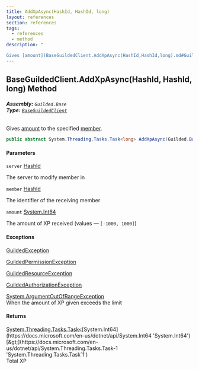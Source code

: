 ```yaml
---
title: AddXpAsync(HashId, HashId, long)
layout: references
section: references
tags:
  - references
  - method
description: "

Gives [amount](BaseGuildedClient.AddXpAsync(HashId,HashId,long).md#Guilded.Base.BaseGuildedClient.AddXpAsync(Guilded.Base.HashId,Guilded.Base.HashId,long).amount 'Guilded.Base.BaseGuildedClient.AddXpAsync(Guilded.Base.HashId, Guilded.Base.HashId, long).amount') to the specified [member](BaseGuildedClient.AddXpAsync(HashId,HashId,long).md#Guilded.Base.BaseGuildedClient.AddXpAsync(Guilded.Base.HashId,Guilded.Base.HashId,long).member 'Guilded.Base.BaseGuildedClient.AddXpAsync(Guilded.Base.HashId, Guilded.Base.HashId, long).member')."
---
```


## BaseGuildedClient.AddXpAsync(HashId, HashId, long) Method
###### **Assembly:** `Guilded.Base`<br/>**Type:** [`BaseGuildedClient`](BaseGuildedClient.md 'Guilded.Base.BaseGuildedClient')

Gives [amount](BaseGuildedClient.AddXpAsync(HashId,HashId,long).md#Guilded.Base.BaseGuildedClient.AddXpAsync(Guilded.Base.HashId,Guilded.Base.HashId,long).amount 'Guilded.Base.BaseGuildedClient.AddXpAsync(Guilded.Base.HashId, Guilded.Base.HashId, long).amount') to the specified [member](BaseGuildedClient.AddXpAsync(HashId,HashId,long).md#Guilded.Base.BaseGuildedClient.AddXpAsync(Guilded.Base.HashId,Guilded.Base.HashId,long).member 'Guilded.Base.BaseGuildedClient.AddXpAsync(Guilded.Base.HashId, Guilded.Base.HashId, long).member').

```csharp
public abstract System.Threading.Tasks.Task<long> AddXpAsync(Guilded.Base.HashId server, Guilded.Base.HashId member, long amount);
```
#### Parameters

<a name='Guilded.Base.BaseGuildedClient.AddXpAsync(Guilded.Base.HashId,Guilded.Base.HashId,long).server'></a>

`server` [HashId](HashId.md 'Guilded.Base.HashId')

The server to modify member in

<a name='Guilded.Base.BaseGuildedClient.AddXpAsync(Guilded.Base.HashId,Guilded.Base.HashId,long).member'></a>

`member` [HashId](HashId.md 'Guilded.Base.HashId')

The identifier of the receiving member

<a name='Guilded.Base.BaseGuildedClient.AddXpAsync(Guilded.Base.HashId,Guilded.Base.HashId,long).amount'></a>

`amount` [System.Int64](https://docs.microsoft.com/en-us/dotnet/api/System.Int64 'System.Int64')

The amount of XP received (values — `[-1000, 1000]`)

#### Exceptions

[GuildedException](GuildedException.md 'Guilded.Base.GuildedException')

[GuildedPermissionException](GuildedPermissionException.md 'Guilded.Base.GuildedPermissionException')

[GuildedResourceException](GuildedResourceException.md 'Guilded.Base.GuildedResourceException')

[GuildedAuthorizationException](GuildedAuthorizationException.md 'Guilded.Base.GuildedAuthorizationException')

[System.ArgumentOutOfRangeException](https://docs.microsoft.com/en-us/dotnet/api/System.ArgumentOutOfRangeException 'System.ArgumentOutOfRangeException')  
When the amount of XP given exceeds the limit

#### Returns
[System.Threading.Tasks.Task&lt;](https://docs.microsoft.com/en-us/dotnet/api/System.Threading.Tasks.Task-1 'System.Threading.Tasks.Task`1')[System.Int64](https://docs.microsoft.com/en-us/dotnet/api/System.Int64 'System.Int64')[&gt;](https://docs.microsoft.com/en-us/dotnet/api/System.Threading.Tasks.Task-1 'System.Threading.Tasks.Task`1')  
Total XP